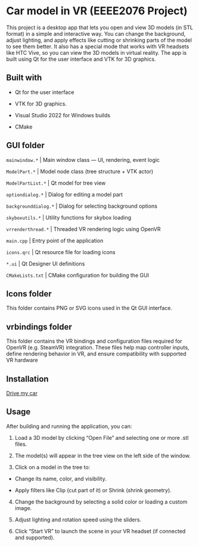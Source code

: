 # Car model in VR (EEEE2076 Project)

This project is a desktop app that lets you open and view 3D models (in STL format) in a simple and interactive way. You can change the background, adjust lighting, and apply effects like cutting or shrinking parts of the model to see them better. It also has a special mode that works with VR headsets like HTC Vive, so you can view the 3D models in virtual reality. The app is built using Qt for the user interface and VTK for 3D graphics.

## Built with

* Qt for the user interface

* VTK for 3D graphics.

* Visual Studio 2022 for Windows builds

* CMake 

## GUI folder

`mainwindow.*` |   Main window class — UI, rendering, event logic
 
`ModelPart.*`      | Model node class (tree structure + VTK actor)  

 `ModelPartList.*`  | Qt model for tree view                         

 `optiondialog.*`   | Dialog for editing a model part               

`backgrounddialog.*` | Dialog for selecting background options     

 `skyboxutils.*`    | Utility functions for skybox loading           

 `vrrenderthread.*` | Threaded VR rendering logic using OpenVR       

 `main.cpp`         | Entry point of the application                 

 `icons.qrc`        | Qt resource file for loading icons            

 `*.ui`             | Qt Designer UI definitions                     

 `CMakeLists.txt`   | CMake configuration for building the GUI       

## Icons folder

This folder contains PNG or SVG icons used in the Qt GUI interface.

## vrbindings folder

This folder contains the VR bindings and configuration files required for OpenVR (e.g. SteamVR) integration. These files help map controller inputs, define rendering behavior in VR, and ensure compatibility with supported VR hardware



## Installation

[Drive my car](https://) 


## Usage

After building and running the application, you can:

1. Load a 3D model by clicking “Open File” and selecting one or more .stl files.

2. The model(s) will appear in the tree view on the left side of the window.

3. Click on a model in the tree to:
 * Change its name, color, and visibility.

* Apply filters like Clip (cut part of it) or Shrink (shrink geometry).

4. Change the background by selecting a solid color or loading a custom image.

5. Adjust lighting and rotation speed using the sliders.

6. Click “Start VR” to launch the scene in your VR headset (if connected and supported).
